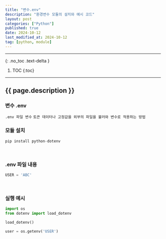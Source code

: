 ```yaml
---
title: "변수.env"
description: "환경변수 모듈의 설치와 예시 코드"
layout: post
categories: ["Python"]
published: true
date: 2024-10-12
last_modified_at: 2024-10-12
tag: [python, module]
---
```

---
{: .no_toc .text-delta }

1. TOC
{:toc}
---

<!-- 글의 제목은 ##
    나머지 큰 제목은 ###
    이후 나머지는 3개이상 -->

## {{ page.description }}

### 변수 .env
`.env 파일 변수`
`토큰 데이터나 고정값을 외부의 파일을 불러와 변수로 적용하는 방법`

### 모듈 설치
```python
pip install python-dotenv
```
<br>

### .env 파일 내용
```python
USER = 'ABC'
```
<br>

### 실행 예시
```python
import os
from dotenv import load_dotenv

load_dotenv()

user = os.getenv('USER')
```
<br>
<br>